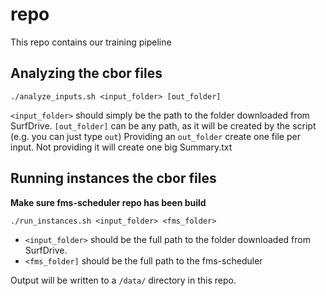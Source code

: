 # repo
This repo contains our training pipeline

## Analyzing the cbor files
```shell
./analyze_inputs.sh <input_folder> [out_folder]
```

`<input_folder>` should simply be the path to the folder downloaded from SurfDrive.
`[out_folder]` can be any path, as it will be created by the script (e.g. you can just type `out`)
Providing an `out_folder` create one file per input.
Not providing it will create one big Summary.txt

## Running instances the cbor files

**Make sure fms-scheduler repo has been build**

```shell
./run_instances.sh <input_folder> <fms_folder>
```

- `<input_folder>` should be the full path to the folder downloaded from SurfDrive.
- `<fms_folder]` should be the full path to the fms-scheduler
  
Output will be written to a `/data/` directory in this repo.